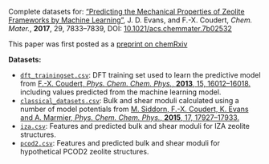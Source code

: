 Complete datasets for: [“Predicting the Mechanical Properties of Zeolite Frameworks by Machine Learning”](https://doi.org/10.1021/acs.chemmater.7b02532), J. D. Evans, and F.-X. Coudert, _Chem. Mater._, **2017**, 29, 7833–7839, DOI: [10.1021/acs.chemmater.7b02532](https://doi.org/10.1021/acs.chemmater.7b02532)

This paper was first posted as a [preprint on chemRxiv](https://doi.org/10.26434/chemrxiv.5349151.v1)

**Datasets:**

- [`dft_trainingset.csv`](datasets/dft_trainingset.csv): DFT training set used to learn the predictive model from [F.-X. Coudert, _Phys. Chem. Chem. Phys._, **2013**, 15, 16012–16018.](https://doi.org/10.1039/C3CP51817E) including values predicted from the machine learning model.
- [`classical_datasets.csv`](datasets/classical_datasets.csv): Bulk and shear moduli calculated using a number of model potentials from [M. Siddorn, F.-X. Coudert, K. Evans and A. Marmier, _Phys. Chem. Chem. Phys._, **2015**, 17, 17927–17933.](https://doi.org/10.1039/C5CP01168J)
- [`iza.csv`](datasets/iza.csv): Features and predicted bulk and shear moduli for IZA zeolite structures.
- [`pcod2.csv`](datasets/pcod2.csv): Features and predicted bulk and shear moduli for hypothetical PCOD2 zeolite structures.

